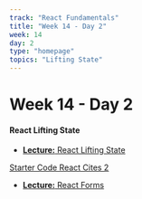 ```yaml
---
track: "React Fundamentals"
title: "Week 14 - Day 2"
week: 14
day: 2
type: "homepage"
topics: "Lifting State"
---
```


# Week 14 - Day 2

#### React Lifting State

- [**Lecture:** React Lifting State ](/react-fundamentals/week-14/day-2/lecture-materials/react-lifting-state)

[Starter Code React Cites 2](https://github.com/laurenperez/react-cities)

- [**Lecture:** React Forms ](/react-fundamentals/week-14/day-2/lecture-materials/react-handling-events-and-input-flex)

<!-- Need starter code here -->